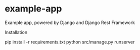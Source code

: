 # example-app
Example app, powered by Django and Django Rest Framework

Installation

pip install -r requirements.txt
python src/manage.py runserver